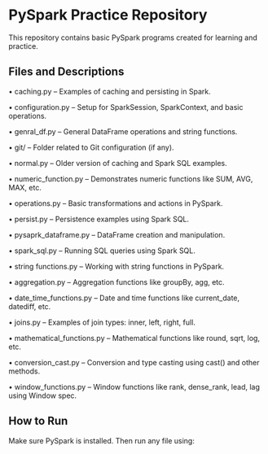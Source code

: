 ﻿# PySpark Practice Repository

This repository contains basic PySpark programs created for learning and practice.

## Files and Descriptions

• caching.py – Examples of caching and persisting in Spark.

• configuration.py – Setup for SparkSession, SparkContext, and basic operations.

• genral_df.py – General DataFrame operations and string functions.

• git/ – Folder related to Git configuration (if any).

• normal.py – Older version of caching and Spark SQL examples.

• numeric_function.py – Demonstrates numeric functions like SUM, AVG, MAX, etc.

• operations.py – Basic transformations and actions in PySpark.

• persist.py – Persistence examples using Spark SQL.

• pysaprk_dataframe.py – DataFrame creation and manipulation.

• spark_sql.py – Running SQL queries using Spark SQL.

• string functions.py – Working with string functions in PySpark.

• aggregation.py – Aggregation functions like groupBy, agg, etc.

• date_time_functions.py – Date and time functions like current_date, datediff, etc.

• joins.py – Examples of join types: inner, left, right, full.

• mathematical_functions.py – Mathematical functions like round, sqrt, log, etc.

• conversion_cast.py – Conversion and type casting using cast() and other methods.

• window_functions.py – Window functions like rank, dense_rank, lead, lag using Window spec.

## How to Run

Make sure PySpark is installed. Then run any file using:

